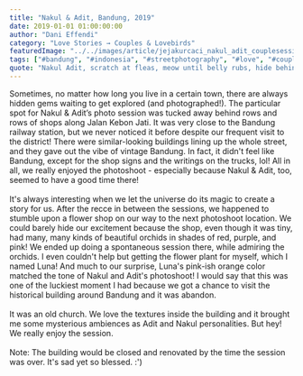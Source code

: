 ```yaml
---
title: "Nakul & Adit, Bandung, 2019"
date: 2019-01-01 01:00:00:00
author: "Dani Effendi"
category: "Love Stories → Couples & Lovebirds"
featuredImage: "../../images/article/jejakurcaci_nakul_adit_couplesession-23.jpg"
tags: ["#bandung", "#indonesia", "#streetphotography", "#love", "#couple", "#wanderlust", "#2019", "#couplesession"]
quote: "Nakul Adit, scratch at fleas, meow until belly rubs, hide behind curtain when vacuum cleaner is on scratch strangers and poo on owners food claw at curtains stretch and yawn nibble on tuna ignore human bite human hand eat a plant, kill a hand."
---
```



Sometimes, no matter how long you live in a certain town, there are always hidden gems waiting to get explored (and photographed!). The particular spot for Nakul & Adit’s photo session was tucked away behind rows and rows of shops along Jalan Kebon Jati. It was very close to the Bandung railway station, but we never noticed it before despite our frequent visit to the district! There were similar-looking buildings lining up the whole street, and they gave out the vibe of vintage Bandung. In fact, it didn't feel like Bandung, except for the shop signs and the writings on the trucks, lol! All in all, we really enjoyed the photoshoot - especially because Nakul & Adit, too, seemed to have a good time there!
<br/>
<br/>
It's always interesting when we let the universe do its magic to create a story for us. After the recce in between the sessions, we happened to stumble upon a flower shop on our way to the next photoshoot location. We could barely hide our excitement because the shop, even though it was tiny, had many, many kinds of beautiful orchids in shades of red, purple, and pink! We ended up doing a spontaneous session there, while admiring the orchids. I even couldn't help but getting the flower plant for myself, which I named Luna! And much to our surprise, Luna's pink-ish orange color matched the tone of Nakul and Adit's photoshoot!
I would say that this was one of the luckiest moment I had because we got a chance to visit the historical building around Bandung and it was abandon.
<br/>
<br/>
It was an old church. We love the textures inside the building and it brought me some mysterious ambiences as Adit and Nakul personalities. But hey! We really enjoy the session.
<br/>
<br/>
Note: The building would be closed and renovated by the time the session was over. It's sad yet so blessed. :')

